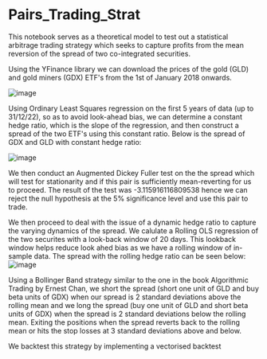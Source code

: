 # Pairs_Trading_Strat
This notebook serves as a theoretical model to test out a statistical arbitrage trading strategy which seeks 
to capture profits from the mean reversion of the spread of two co-integrated securities.

Using the YFinance library we can download the prices of the gold (GLD) and gold miners (GDX) ETF's from the 
1st of January 2018 onwards.

![image](https://github.com/PrishalRadia/Pairs_Trading_Strat/assets/140926795/682addb1-a9f9-4b4e-834d-394904747462)


Using Ordinary Least Squares regression on the first 5 years of data (up to 31/12/22), so as to avoid look-ahead bias,  we can determine a constant hedge ratio, which is the slope of the regression, and then 
construct a spread of the two ETF's using this constant ratio. Below is the spread of GDX and GLD with constant hedge ratio:

![image](https://github.com/PrishalRadia/Pairs_Trading_Strat/assets/140926795/dc111af4-a245-4658-a1a1-f60cef4aa6cd)


We then conduct an Augmented Dickey Fuller test on the the spread which will test 
for stationarity and if this pair is sufficiently mean-reverting for us to proceed.
The result of the test was -3.115916116809538 hence we can reject the null hypothesis at the 5% significance level and use this pair to trade.

We then proceed to deal with the issue of a dynamic hedge ratio to capture the varying dynamics of the spread.
We calulate a Rolling OLS regression of the two securites with a look-back window of 20 days. This lookback window helps reduce look ahed bias as 
we have a rolling window of in-sample data.
The spread with the rolling hedge ratio can be seen below:
![image](https://github.com/PrishalRadia/Pairs_Trading_Strat/assets/140926795/75e2c977-a5f9-4142-8b98-21048fd61eb8)

Using a Bollinger Band strategy similar to the one in the book Algorithmic Trading by Ernest Chan, we short the spread (short one unit of GLD and buy beta units of GDX) when
our spread is 2 standard deviations above the rolling mean and we long the spread (buy one unit of GLD and short beta units of GDX) when the spread is 2 standard deviations 
below the rolling mean. Exiting the positions when the spread reverts back to the rolling mean or hits the stop losses at 3 standard deviations above and below.

We backtest this strategy by implementing a vectorised backtest 
